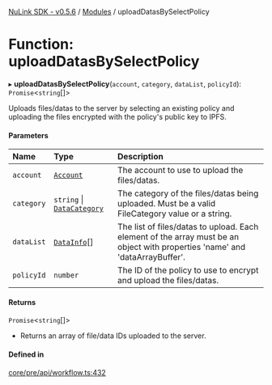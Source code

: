 [NuLink SDK - v0.5.6](../README.md) / [Modules](../modules.md) / uploadDatasBySelectPolicy

# Function: uploadDatasBySelectPolicy

▸ **uploadDatasBySelectPolicy**(`account`, `category`, `dataList`, `policyId`): `Promise`<`string`[]\>

Uploads files/datas to the server by selecting an existing policy and uploading the files encrypted with the policy's public key to IPFS.

#### Parameters

| Name | Type | Description |
| :------ | :------ | :------ |
| `account` | [`Account`](../classes/Account.md) | The account to use to upload the files/datas. |
| `category` | `string` \| [`DataCategory`](../enums/DataCategory.md) | The category of the files/datas being uploaded. Must be a valid FileCategory value or a string. |
| `dataList` | [`DataInfo`](../types/DataInfo.md)[] | The list of files/datas to upload. Each element of the array must be an object with properties 'name' and 'dataArrayBuffer'. |
| `policyId` | `number` | The ID of the policy to use to encrypt and upload the files/datas. |

#### Returns

`Promise`<`string`[]\>

- Returns an array of file/data IDs uploaded to the server.

#### Defined in

[core/pre/api/workflow.ts:432](https://github.com/NuLink-network/nulink-sdk/blob/9e77a59/src/core/pre/api/workflow.ts#L432)
